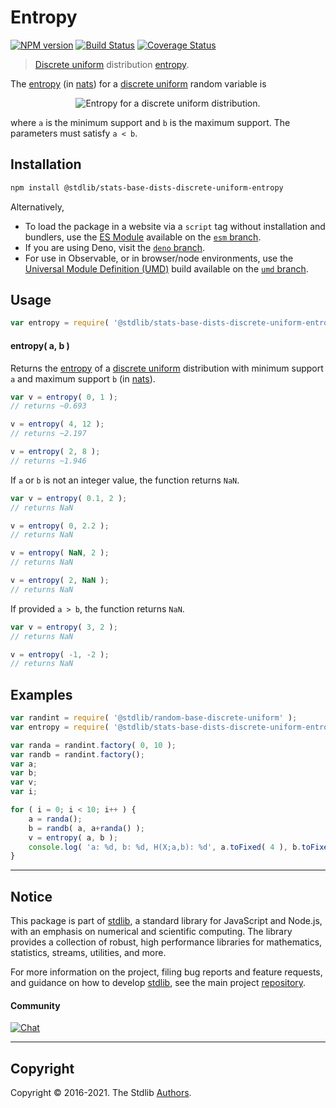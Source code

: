 <!--

@license Apache-2.0

Copyright (c) 2018 The Stdlib Authors.

Licensed under the Apache License, Version 2.0 (the "License");
you may not use this file except in compliance with the License.
You may obtain a copy of the License at

   http://www.apache.org/licenses/LICENSE-2.0

Unless required by applicable law or agreed to in writing, software
distributed under the License is distributed on an "AS IS" BASIS,
WITHOUT WARRANTIES OR CONDITIONS OF ANY KIND, either express or implied.
See the License for the specific language governing permissions and
limitations under the License.

-->

# Entropy

[![NPM version][npm-image]][npm-url] [![Build Status][test-image]][test-url] [![Coverage Status][coverage-image]][coverage-url] <!-- [![dependencies][dependencies-image]][dependencies-url] -->

> [Discrete uniform][discrete-uniform-distribution] distribution [entropy][entropy].

<!-- Section to include introductory text. Make sure to keep an empty line after the intro `section` element and another before the `/section` close. -->

<section class="intro">

The [entropy][entropy] (in [nats][nats]) for a [discrete uniform][discrete-uniform-distribution] random variable is

<!-- <equation class="equation" label="eq:discrete_uniform_entropy" align="center" raw="h\left( X \right) = \ln(b-a+1)" alt="Entropy for a discrete uniform distribution."> -->

<div class="equation" align="center" data-raw-text="h\left( X \right) = \ln(b-a+1)" data-equation="eq:discrete_uniform_entropy">
    <img src="https://cdn.jsdelivr.net/gh/stdlib-js/stdlib@591cf9d5c3a0cd3c1ceec961e5c49d73a68374cb/lib/node_modules/@stdlib/stats/base/dists/discrete-uniform/entropy/docs/img/equation_discrete_uniform_entropy.svg" alt="Entropy for a discrete uniform distribution.">
    <br>
</div>

<!-- </equation> -->

where `a` is the minimum support and `b` is the maximum support. The parameters must satisfy `a < b`.

</section>

<!-- /.intro -->

<!-- Package usage documentation. -->

<section class="installation">

## Installation

```bash
npm install @stdlib/stats-base-dists-discrete-uniform-entropy
```

Alternatively,

-   To load the package in a website via a `script` tag without installation and bundlers, use the [ES Module][es-module] available on the [`esm` branch][esm-url].
-   If you are using Deno, visit the [`deno` branch][deno-url].
-   For use in Observable, or in browser/node environments, use the [Universal Module Definition (UMD)][umd] build available on the [`umd` branch][umd-url].

</section>

<section class="usage">

## Usage

```javascript
var entropy = require( '@stdlib/stats-base-dists-discrete-uniform-entropy' );
```

#### entropy( a, b )

Returns the [entropy][entropy] of a [discrete uniform][discrete-uniform-distribution] distribution with minimum support `a` and maximum support `b` (in [nats][nats]).

```javascript
var v = entropy( 0, 1 );
// returns ~0.693

v = entropy( 4, 12 );
// returns ~2.197

v = entropy( 2, 8 );
// returns ~1.946
```

If `a` or `b` is not an integer value, the function returns `NaN`.

```javascript
var v = entropy( 0.1, 2 );
// returns NaN

v = entropy( 0, 2.2 );
// returns NaN

v = entropy( NaN, 2 );
// returns NaN

v = entropy( 2, NaN );
// returns NaN
```

If provided `a > b`, the function returns `NaN`.

```javascript
var v = entropy( 3, 2 );
// returns NaN

v = entropy( -1, -2 );
// returns NaN
```

</section>

<!-- /.usage -->

<!-- Package usage notes. Make sure to keep an empty line after the `section` element and another before the `/section` close. -->

<section class="notes">

</section>

<!-- /.notes -->

<!-- Package usage examples. -->

<section class="examples">

## Examples

<!-- eslint no-undef: "error" -->

```javascript
var randint = require( '@stdlib/random-base-discrete-uniform' );
var entropy = require( '@stdlib/stats-base-dists-discrete-uniform-entropy' );

var randa = randint.factory( 0, 10 );
var randb = randint.factory();
var a;
var b;
var v;
var i;

for ( i = 0; i < 10; i++ ) {
    a = randa();
    b = randb( a, a+randa() );
    v = entropy( a, b );
    console.log( 'a: %d, b: %d, H(X;a,b): %d', a.toFixed( 4 ), b.toFixed( 4 ), v.toFixed( 4 ) );
}
```

</section>

<!-- /.examples -->

<!-- Section to include cited references. If references are included, add a horizontal rule *before* the section. Make sure to keep an empty line after the `section` element and another before the `/section` close. -->

<section class="references">

</section>

<!-- /.references -->

<!-- Section for related `stdlib` packages. Do not manually edit this section, as it is automatically populated. -->

<section class="related">

</section>

<!-- /.related -->

<!-- Section for all links. Make sure to keep an empty line after the `section` element and another before the `/section` close. -->


<section class="main-repo" >

* * *

## Notice

This package is part of [stdlib][stdlib], a standard library for JavaScript and Node.js, with an emphasis on numerical and scientific computing. The library provides a collection of robust, high performance libraries for mathematics, statistics, streams, utilities, and more.

For more information on the project, filing bug reports and feature requests, and guidance on how to develop [stdlib][stdlib], see the main project [repository][stdlib].

#### Community

[![Chat][chat-image]][chat-url]

---

## Copyright

Copyright &copy; 2016-2021. The Stdlib [Authors][stdlib-authors].

</section>

<!-- /.stdlib -->

<!-- Section for all links. Make sure to keep an empty line after the `section` element and another before the `/section` close. -->

<section class="links">

[npm-image]: http://img.shields.io/npm/v/@stdlib/stats-base-dists-discrete-uniform-entropy.svg
[npm-url]: https://npmjs.org/package/@stdlib/stats-base-dists-discrete-uniform-entropy

[test-image]: https://github.com/stdlib-js/stats-base-dists-discrete-uniform-entropy/actions/workflows/test.yml/badge.svg
[test-url]: https://github.com/stdlib-js/stats-base-dists-discrete-uniform-entropy/actions/workflows/test.yml

[coverage-image]: https://img.shields.io/codecov/c/github/stdlib-js/stats-base-dists-discrete-uniform-entropy/main.svg
[coverage-url]: https://codecov.io/github/stdlib-js/stats-base-dists-discrete-uniform-entropy?branch=main

<!--

[dependencies-image]: https://img.shields.io/david/stdlib-js/stats-base-dists-discrete-uniform-entropy.svg
[dependencies-url]: https://david-dm.org/stdlib-js/stats-base-dists-discrete-uniform-entropy/main

-->

[umd]: https://github.com/umdjs/umd
[es-module]: https://developer.mozilla.org/en-US/docs/Web/JavaScript/Guide/Modules

[deno-url]: https://github.com/stdlib-js/stats-base-dists-discrete-uniform-entropy/tree/deno
[umd-url]: https://github.com/stdlib-js/stats-base-dists-discrete-uniform-entropy/tree/umd
[esm-url]: https://github.com/stdlib-js/stats-base-dists-discrete-uniform-entropy/tree/esm

[chat-image]: https://img.shields.io/gitter/room/stdlib-js/stdlib.svg
[chat-url]: https://gitter.im/stdlib-js/stdlib/

[stdlib]: https://github.com/stdlib-js/stdlib

[stdlib-authors]: https://github.com/stdlib-js/stdlib/graphs/contributors

[discrete-uniform-distribution]: https://en.wikipedia.org/wiki/Discrete_uniform_distribution

[entropy]: https://en.wikipedia.org/wiki/Entropy_%28information_theory%29

[nats]: https://en.wikipedia.org/wiki/Nat_%28unit%29

</section>

<!-- /.links -->
